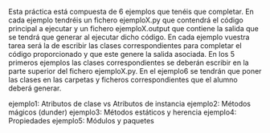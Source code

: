 
Esta práctica está compuesta de 6 ejemplos que tenéis que completar. En cada ejemplo tendréis un fichero ejemploX.py que contendrá el código principal a ejecutar y un fichero
ejemploX.output que contiene la salida que se tendrá que generar al ejecutar dicho código. En cada ejemplo vuestra tarea será la de escribir las clases correspondientes para completar el código proporcionado y que este genere la salida asociada. En los 5 primeros ejemplos las clases correspondientes se deberán escribir en la parte superior del fichero ejemploX.py. En el ejemplo6 se tendrán que poner las clases en las carpetas y ficheros correspondientes que el alumno deberá generar.

ejemplo1: Atributos de clase vs Atributos de instancia
ejemplo2: Métodos mágicos (dunder)
ejemplo3: Métodos estáticos y herencia
ejemplo4: Propiedades
ejemplo5: Módulos y paquetes
